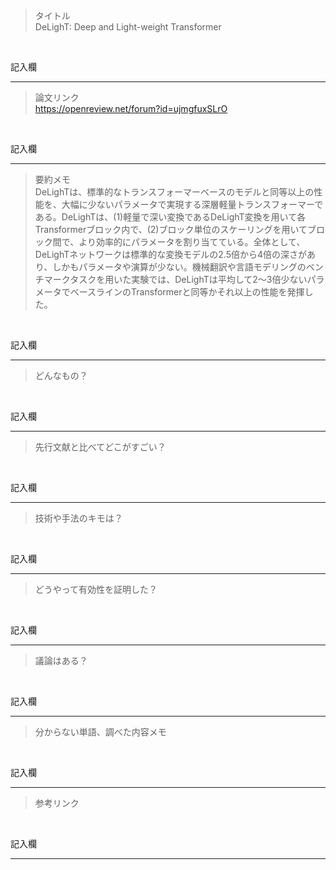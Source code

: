 > タイトル<br>
DeLighT: Deep and Light-weight Transformer
<br>

記入欄
***

> 論文リンク<br>
https://openreview.net/forum?id=ujmgfuxSLrO
<br>

記入欄
***

> 要約メモ<br>
DeLighTは、標準的なトランスフォーマーベースのモデルと同等以上の性能を、大幅に少ないパラメータで実現する深層軽量トランスフォーマーである。DeLighTは、(1)軽量で深い変換であるDeLighT変換を用いて各Transformerブロック内で、(2)ブロック単位のスケーリングを用いてブロック間で、より効率的にパラメータを割り当てている。全体として、DeLighTネットワークは標準的な変換モデルの2.5倍から4倍の深さがあり、しかもパラメータや演算が少ない。機械翻訳や言語モデリングのベンチマークタスクを用いた実験では、DeLighTは平均して2～3倍少ないパラメータでベースラインのTransformerと同等かそれ以上の性能を発揮した。
<br>

記入欄
***

> どんなもの？<br>

<br>

記入欄
***

> 先行文献と比べてどこがすごい？

<br>

記入欄
***

> 技術や手法のキモは？

<br>

記入欄
***

> どうやって有効性を証明した？

<br>

記入欄
***

> 議論はある？

<br>

記入欄
***

> 分からない単語、調べた内容メモ

<br>

記入欄
***

> 参考リンク

<br>

記入欄
***